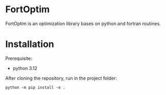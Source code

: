 # FortOptim

FortOptim is an optimization library bases on python and fortran routines.

# Installation
Prerequisite:
- python 3.12

After cloning the repository, run in the project folder:
```{shell}
python -m pip install -e .
```
